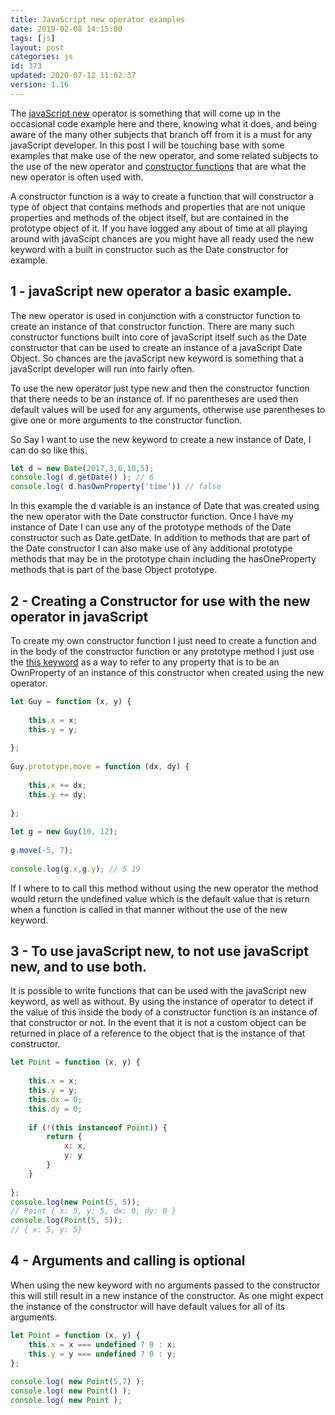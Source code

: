 ```yaml
---
title: JavaScript new operator examples
date: 2019-02-08 14:15:00
tags: [js]
layout: post
categories: js
id: 373
updated: 2020-07-12 11:02:37
version: 1.16
---
```


The [javaScript new](https://developer.mozilla.org/en-US/docs/Web/JavaScript/Reference/Operators/new) operator is something that will come up in the occasional code example here and there, knowing what it does, and being aware of the many other subjects that branch off from it is a must for any javaScript developer. In this post I will be touching base with some examples that make use of the new operator, and some related subjects to the use of the new operator and [constructor functions](/2019/02/27/js-javascript-constructor/) that are what the new operator is often used with.

A constructor function is a way to create a function that will constructor a type of object that contains methods and properties that are not unique properties and methods of the object itself, but are contained in the prototype object of it. If you have logged any about of time at all playing around with javaScipt chances are you might have all ready used the new keyword with a built in constructor such as the Date constructor for example.

<!-- more -->

## 1 - javaScript new operator a basic example.

The new operator is used in conjunction with a constructor function to create an instance of that constructor function. There are many such constructor functions built into core of javaScript itself such as the Date constructor that can be used to create an instance of a javaScript Date Object. So chances are the javaScript new keyword is something that a javaScript developer will run into fairly often.

To use the new operator just type new and then the constructor function that there needs to be an instance of. If no parentheses are used then default values will be used for any arguments, otherwise use parentheses to give one or more arguments to the constructor function.

So Say I want to use the new keyword to create a new instance of Date, I can do so like this.

```js
let d = new Date(2017,3,6,10,5);
console.log( d.getDate() ); // 6
console.log( d.hasOwnProperty('time')) // false
```

In this example the d variable is an instance of Date that was created using the new operator with the Date constructor function. Once I have my instance of Date I can use any of the prototype methods of the Date constructor such as Date.getDate. In addition to methods that are part of the Date constructor I can also make use of any additional prototype methods that may be in the prototype chain including the hasOneProperty methods that is part of the base Object prototype. 

## 2 - Creating a Constructor for use with the new operator in javaScript

To create my own constructor function I just need to create a function and in the body of the constructor function or any prototype method I just use the [this keyword](/2017/04/14/js-this-keyword/) as a way to refer to any property that is to be an OwnProperty of an instance of this constructor when created using the new operator.

```js
let Guy = function (x, y) {
 
    this.x = x;
    this.y = y;
 
};
 
Guy.prototype.move = function (dx, dy) {
 
    this.x += dx;
    this.y += dy;
 
};
 
let g = new Guy(10, 12);
 
g.move(-5, 7);
 
console.log(g.x,g.y); // 5 19
```

If I where to to call this method without using the new operator the method would return the undefined value which is the default value that is return when a function is called in that manner without the use of the new keyword.

## 3 - To use javaScript new, to not use javaScript new, and to use both.

It is possible to write functions that can be used with the javaScript new keyword, as well as without. By using the instance of operator to detect if the value of this inside the body of a constructor function is an instance of that constructor or not. In the event that it is not a custom object can be returned in place of a reference to the object that is the instance of that constructor.

```js
let Point = function (x, y) {
 
    this.x = x;
    this.y = y;
    this.dx = 0;
    this.dy = 0;
 
    if (!(this instanceof Point)) {
        return {
            x: x,
            y: y
        }
    }
 
};
console.log(new Point(5, 5));
// Point { x: 5, y: 5, dx: 0, dy: 0 }
console.log(Point(5, 5));
// { x: 5, y: 5}
```

## 4 - Arguments and calling is optional

When using the new keyword with no arguments passed to the constructor this will still result in a new instance of the constructor. As one might expect the instance of the constructor will have default values for all of its arguments.

```js
let Point = function (x, y) {
    this.x = x === undefined ? 0 : x;
    this.y = y === undefined ? 0 : y;
};
 
console.log( new Point(5,7) );
console.log( new Point() );
console.log( new Point );
```